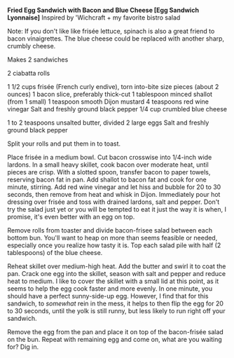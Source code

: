 **Fried Egg Sandwich with Bacon and Blue Cheese [Egg Sandwich Lyonnaise]**
Inspired by 'Wichcraft + my favorite bistro salad

Note: If you don't like like frisée lettuce, spinach is also a great friend to bacon vinaigrettes. The blue cheese could be replaced with another sharp, crumbly cheese.

Makes 2 sandwiches

2 ciabatta rolls

1 1/2 cups frisée (French curly endive), torn into-bite size pieces (about 2 ounces)
1 bacon slice, preferably thick-cut
1 tablespoon minced shallot (from 1 small)
1 teaspoon smooth Dijon mustard
4 teaspoons red wine vinegar
Salt and freshly ground black pepper
1/4 cup crumbled blue cheese

1 to 2 teaspoons unsalted butter, divided
2 large eggs
Salt and freshly ground black pepper

Split your rolls and put them in to toast.

Place frisée in a medium bowl. Cut bacon crosswise into 1/4-inch wide lardons. In a small heavy skillet, cook bacon over moderate heat, until pieces are crisp. With a slotted spoon, transfer bacon to paper towels, reserving bacon fat in pan. Add shallot to bacon fat and cook for one minute, stirring. Add red wine vinegar and let hiss and bubble for 20 to 30 seconds, then remove from heat and whisk in Dijon. Immediately pour hot dressing over frisée and toss with drained lardons, salt and pepper. Don't try the salad just yet or you will be tempted to eat it just the way it is when, I promise, it's even better with an egg on top.

Remove rolls from toaster and divide bacon-frisee salad between each bottom bun. You'll want to heap on more than seems feasible or needed, especially once you realize how tasty it is. Top each salad pile with half (2 tablespoons) of the blue cheese.

Reheat skillet over medium-high heat. Add the butter and swirl it to coat the pan. Crack one egg into the skillet, season with salt and pepper and reduce heat to medium. I like to cover the skillet with a small lid at this point, as it seems to help the egg cook faster and more evenly. In one minute, you should have a perfect sunny-side-up egg. However, I find that for this sandwich, to _somewhat_ rein in the mess, it helps to then flip the egg for 20 to 30 seconds, until the yolk is still runny, but less likely to run right off your sandwich.

Remove the egg from the pan and place it on top of the bacon-frisée salad on the bun. Repeat with remaining egg and come on, what are you waiting for? Dig in.